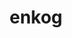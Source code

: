 ---
title: enkog
parent: Words
last_modified_date: 2021-11-10

see_also:
  - kog
transcriptions:
  - ɪnˈkɔg
translations:
  - "to learn"
  - "to remember; to commit to memory; to memorise"
etymology:
  "`en-` + [kog](kog)"
examples:
  - bzo: "I unk kan **rekog** any of so!"
    eng: "I cannot **learn** any of this!"
---